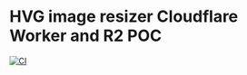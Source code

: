 # HVG image resizer Cloudflare Worker and R2 POC

[![CI](https://github.com/hvg-dev/cf-w-r2-img/actions/workflows/ci.yaml/badge.svg)](https://github.com/hvg-dev/cf-w-r2-img/actions/workflows/ci.yaml)
